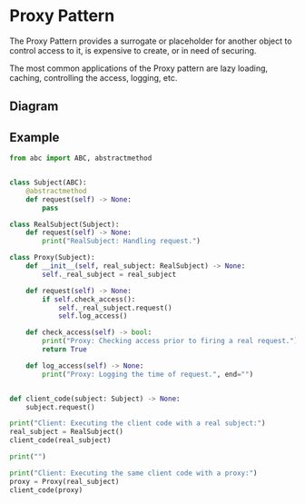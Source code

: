 # Proxy Pattern

The Proxy Pattern provides a surrogate or placeholder for another object to control access to it, is expensive to create, or in need of securing.

The most common applications of the Proxy pattern are lazy loading, caching, controlling the access, logging, etc.

## Diagram

## Example

```python
from abc import ABC, abstractmethod


class Subject(ABC):
    @abstractmethod
    def request(self) -> None:
        pass

class RealSubject(Subject):
    def request(self) -> None:
        print("RealSubject: Handling request.")

class Proxy(Subject):
    def __init__(self, real_subject: RealSubject) -> None:
        self._real_subject = real_subject

    def request(self) -> None:
        if self.check_access():
            self._real_subject.request()
            self.log_access()

    def check_access(self) -> bool:
        print("Proxy: Checking access prior to firing a real request.")
        return True

    def log_access(self) -> None:
        print("Proxy: Logging the time of request.", end="")


def client_code(subject: Subject) -> None:
    subject.request()

print("Client: Executing the client code with a real subject:")
real_subject = RealSubject()
client_code(real_subject)

print("")

print("Client: Executing the same client code with a proxy:")
proxy = Proxy(real_subject)
client_code(proxy)
```
